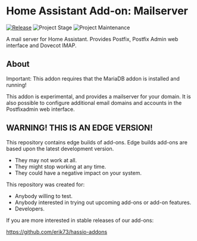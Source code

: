# Home Assistant Add-on: Mailserver

[![Release][release-shield]][release] ![Project Stage][project-stage-shield] ![Project Maintenance][maintenance-shield]

A mail server for Home Assistant.
Provides Postfix, Postfix Admin web interface and Dovecot IMAP.

## About

Important: This addon requires that the MariaDB addon is installed and running!

This addon is experimental, and provides a mailserver for your domain.
It is also possible to configure additional email domains and accounts in the Postfixadmin
web interface.

## WARNING! THIS IS AN EDGE VERSION!

This repository contains edge builds of add-ons.
Edge builds add-ons are based upon the latest development version.

- They may not work at all.
- They might stop working at any time.
- They could have a negative impact on your system.

This repository was created for:

- Anybody willing to test.
- Anybody interested in trying out upcoming add-ons or add-on features.
- Developers.

If you are more interested in stable releases of our add-ons:

<https://github.com/erik73/hassio-addons>

[maintenance-shield]: https://img.shields.io/maintenance/yes/2023.svg
[project-stage-shield]: https://img.shields.io/badge/project%20stage-experimental-yellow.svg
[release-shield]: https://img.shields.io/badge/version-4066c51-blue.svg
[release]: https://github.com/erik73/addon-mail/tree/4066c51